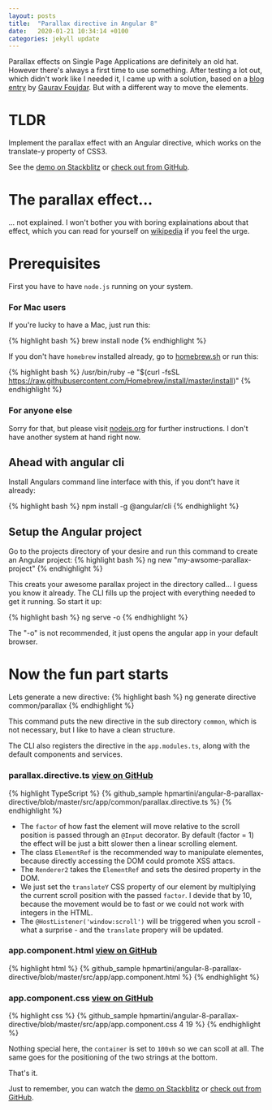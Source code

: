 ```yaml
---
layout: posts
title:  "Parallax directive in Angular 8"
date:   2020-01-21 10:34:14 +0100
categories: jekyll update
---
```

Parallax effects on Single Page Applications are definitely an old hat. However there's always a first time to use something. After testing a lot out, which didn't work like I needed it, I came up with a solution, based on a [blog entry](parallax-blog-entry) by [Gaurav Foujdar](the-guy). But with a different way to move the elements.

# TLDR
Implement the parallax effect with an Angular directive, which works on the translate-y property of CSS3.

See the [demo on Stackblitz](https://angular-8-parallax-directive.stackblitz.io/) or [check out from GitHub](https://github.com/hpmartini/angular-8-parallax-directive).

# The parallax effect...
... not explained. I won't bother you with boring explainations about that effect, which you can read for yourself on [wikipedia](https://en.wikipedia.org/wiki/Parallax) if you feel the urge.

# Prerequisites
First you have to have `node.js` running on your system. 

### For Mac users
If you're lucky to have a Mac, just run this:

{% highlight bash %}
brew install node
{% endhighlight %}

If you don't have `homebrew` installed already, go to [homebrew.sh](https://homebrew.sh) or run this:

{% highlight bash %}
/usr/bin/ruby -e "$(curl -fsSL https://raw.githubusercontent.com/Homebrew/install/master/install)"
{% endhighlight %}

### For anyone else
Sorry for that, but please visit [nodejs.org](https://nodejs.org/) for further instructions. I don't have another system at hand right now.

## Ahead with angular cli
Install Angulars command line interface with this, if you dont't have it already:

{% highlight bash %}
npm install -g @angular/cli
{% endhighlight %}

## Setup the Angular project
Go to the projects directory of your desire and run this command to create an Angular project:
{% highlight bash %}
ng new "my-awsome-parallax-project"
{% endhighlight %}

This creats your awesome parallax project in the directory called... I guess you know it already. The CLI fills up the project with everything needed to get it running. So start it up:

{% highlight bash %}
ng serve -o
{% endhighlight %}

The "-o" is not recommended, it just opens the angular app in your default browser.

# Now the fun part starts
Lets generate a new directive:
{% highlight bash %}
ng generate directive common/parallax
{% endhighlight %}

This command puts the new directive in the sub directory `common`, which is not necessary, but I like to have a clean structure.

The CLI also registers the directive in the `app.modules.ts`, along with the default components and services.

### parallax.directive.ts [view on GitHub](https://github.com/hpmartini/angular-8-parallax-directive/blob/master/src/app/common/parallax.directive.ts)
{% highlight TypeScript %}
{% github_sample hpmartini/angular-8-parallax-directive/blob/master/src/app/common/parallax.directive.ts %}
{% endhighlight %}

- The `factor` of how fast the element will move relative to the scroll position is passed through an `@Input` decorator. 
  By default (factor = 1) the effect will be just a bitt slower then a linear scrolling element. 
- The class `ElementRef` is the recommended way to manipulate elementes, because directly accessing the DOM could promote XSS attacs.
- The `Renderer2` takes the `ElementRef` and sets the desired property in the DOM.
- We just set the `translateY` CSS property of our element by multiplying the current scroll position with the passed `factor`. 
  I devide that by 10, because the movement would be to fast or we could not work with integers in the HTML.
- The `@HostListener('window:scroll')` will be triggered when you scroll - what a surprise - and the `translate` propery will be updated.

### app.component.html [view on GitHub](https://github.com/hpmartini/angular-8-parallax-directive/blob/master/src/app/app.component.html)
{% highlight html %}
{% github_sample hpmartini/angular-8-parallax-directive/blob/master/src/app/app.component.html %}
{% endhighlight %}

### app.component.css [view on GitHub](https://github.com/hpmartini/angular-8-parallax-directive/blob/master/src/app/app.component.css)
{% highlight css %}
{% github_sample hpmartini/angular-8-parallax-directive/blob/master/src/app/app.component.css 4 19 %}
{% endhighlight %}

Nothing special here, the `container` is set to `100vh` so we can scoll at all. The same goes for the positioning of the two strings at the bottom.

That's it.

Just to remember, you can watch the [demo on Stackblitz](https://angular-8-parallax-directive.stackblitz.io/) or [check out from GitHub](https://github.com/hpmartini/angular-8-parallax-directive).


[parallax-blog-entry]: https://medium.com/fove/angular-parallax-d1c2de9f07a6
[the-guy]: https://medium.com/@gauravkumarfoujdar